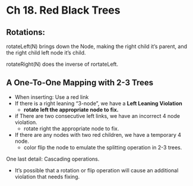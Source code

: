 # Ch 18. Red Black Trees

## Rotations:

rotateLeft(N) brings down the Node, making the right child it’s parent, and the right child left node it’s child.

rotateRight(N) does the inverse of rortateLeft.

## A One-To-One Mapping with 2-3 Trees

- When inserting: Use a red link
- If there is a right leaning “3-node”, we have a ************Left Leaning Violation************
    - ************************rotate left the appropriate node to fix.************************
- if There are two consecutive left links, we have an incorrect 4 node violation.
    - rotate right the appropriate node to fix.
- If there are any nodes with two red children, we have a temporary 4 node.
    - color flip the node to emulate the splitting operation in 2-3 trees.

One last detail: Cascading operations.

- It’s possible that a rotation or flip operation will cause an additional violation that needs fixing.

##